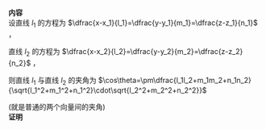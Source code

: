 **内容**  
设直线 $l_1$ 的方程为 $\dfrac{x-x_1}{l_1}=\dfrac{y-y_1}{m_1}=\dfrac{z-z_1}{n_1}$ ，  
  
直线 $l_2$ 的方程为 $\dfrac{x-x_2}{l_2}=\dfrac{y-y_2}{m_2}=\dfrac{z-z_2}{n_2}$ ，  
  
则直线 $l_1$ 与直线 $l_2$ 的夹角为 $\cos\theta=\pm\dfrac{l_1l_2+m_1m_2+n_1n_2}{\sqrt{l_1^2+m_1^2+n_1^2}\cdot\sqrt{l_2^2+m_2^2+n_2^2}}$  
  
(就是普通的两个向量间的夹角)  
**证明**  
